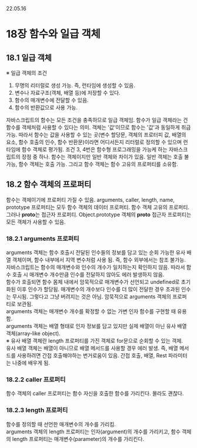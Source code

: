 22.05.16

# 18장 함수와 일급 객체

## 18.1 일급 객체

※ 일급 객체의 조건

1. 무명의 리터럴로 생성 가능. 즉, 런타임에 생성할 수 있음.
2. 변수나 자료구조(객체, 배열 등)에 저장할 수 있다.
3. 함수의 매개변수에 전달할 수 있음.
4. 함수의 반환값으로 사용 가능.

자바스크립트의 함수는 모든 조건을 충족하므로 일급 객체임. 함수가 일급 객체라는 건 함수를 객체처럼 사용할 수 있다는 의미. 객체는 '값'이므로 함수는 '값'과 동일하게 취급 가능. 따라서 함수는 값을 사용할 수 있는 곳(변수 할당문, 객체의 프로터피 값, 배열의 요소, 함수 호출의 인수, 함수 반환문)이라면 어디서든지 리터럴로 정의할 수 있으며 런타임에 함수 객체로 평가됨. 조건 3, 4번은 함수형 프로그래밍을 가능케 하는 자바스크립트의 장점 중 하나. 함수는 객체이지만 일반 객체와 차이가 있음. 일반 객체는 호출 불가능, 함수 객체는 호출 가능. 그리고 함수 객체는 함수 고유의 프로퍼티를 소유함.

## 18.2 함수 객체의 프로퍼티

함수는 객체이기에 프로퍼티 가질 수 있음. arguments, caller, length, name, prototype 프로퍼티는 모두 함수 객체의 데이터 프로퍼티. 함수 객체 고유의 프로퍼티. 그러나 **proto**는 접근자 프로퍼티. Object.prototype 객체의 **proto** 접근자 프로퍼티는 모든 객체가 사용할 수 있음.

### 18.2.1 arguments 프로퍼티

arguments 객체는 함수 호출시 전달된 인수들의 정보를 담고 있는 순회 가능한 유사 배열 객체이며, 함수 내부에서 지역 변수처럼 사용 됨. 즉, 함수 외부에서는 참조 불가능.  
자바스크립트는 함수의 매개변수와 인수의 개수가 일치하는지 확인하지 않음. 따라서 함수 호출 시 매개변수 개수만큼 인수를 전달하지 않아도 에러 발생하지 않음.  
함수가 호출되면 함수 몸체 내에서 암묵적으로 매개변수가 선언되고 undefined로 초기화된 이후 인수가 할당됨. 매개변수의 개수보다 인수를 더 많이 전달한 경우 초과된 인수는 무시됨. 그렇다고 그냥 버려지는 것은 아님. 암묵적으로 arguments 객체의 프로퍼티로 보관됨.  
arguments 객체는 매개변수 개수를 확정할 수 없는 가변 인자 함수를 구현할 때 유용함.  
arguments 객체는 배열 형태로 인자 정보를 담고 있지만 실제 배열이 아닌 유사 배열 객체(array-like object).  
※ 유사 배열 객체란 length 프로퍼티를 가진 객체로 for문으로 순회할 수 있는 객체.  
유사 배열 객체는 배열이 아니므로 배열 메서드를 사용할 경우 에러 발생. 즉, 배열 메서드를 사용하려면 간접 호출해야하는 번거로움이 있음.
간접 호출, 배열, Rest 파라미터는 나중에 배우게 됨.

### 18.2.2 caller 프로퍼티

함수 객체의 caller 프로퍼티는 함수 자신을 호출한 함수를 가리킨다. 몰라도 괜찮다.

### 18.2.3 length 프로퍼티

함수를 정의할 때 선언한 매개변수의 개수를 가리킴.  
arguments 객체의 length 프로퍼티는 인자(argument)의 개수를 가리키고, 함수 객체의 length 프로퍼티는 매개변수(parameter)의 개수를 가리킨다.
